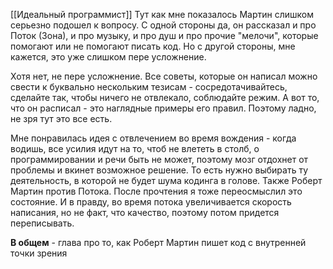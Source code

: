 [[Идеальный программист]]
Тут как мне показалось Мартин слишком серьезно подошел к вопросу.  С одной стороны да, он рассказал и про Поток (Зона), и про музыку, и про душ и про прочие "мелочи", которые помогают или не помогают писать код. Но с другой стороны, мне кажется, это уже слишком пере усложнение. 

Хотя нет, не пере усложнение. Все советы, которые он написал можно свести к буквально нескольким тезисам - сосредотачивайтесь, сделайте так, чтобы ничего не отвлекало, соблюдайте режим. А вот то, что он расписал - это наглядные примеры его правил. Поэтому ладно, не зря тут это все есть.

Мне понравилась идея с отвлечением во время вождения - когда водишь, все усилия идут на то, чтоб не влететь в столб, о программировании и речи быть не может, поэтому мозг отдохнет от проблемы и вкинет возможное решение. То есть нужно выбирать ту деятельность, в которой не будет шума кодинга в голове. 
Также Роберт Мартин против Потока. После прочтения я тоже переосмыслил это состояние. И в правду, во время потока увеличивается скорость написания, но не факт, что качество, поэтому потом придется переписывать.

**В общем** - глава про то, как Роберт Мартин пишет код с внутренней точки зрения